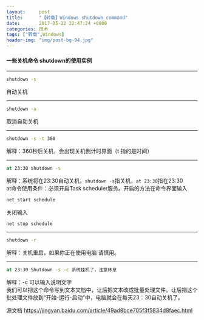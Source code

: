 ```yaml
---
layout:     post
title:      "【转载】Windows shutdown command"
date:       2017-05-22 22:47:24 +0800
categories: 技术
tags: ["转载",Windows]
header-img: "img/post-bg-04.jpg"
---
```


#### 一些关机命令 shutdown的使用实例

---
```bat
shutdown -s
```
自动关机 

---

```bat
shutdown -a
```
取消自动关机

---

```bat
shutdown -s -t 360
```
解释：360秒后关机，会出现关机倒计时界面（t 指的是时间）

---

```bat
at 23:30 shutdown -s
```
解释：系统将在23:30自动关机，`shutdown -s`指关机，`at 23:30`指在23:30<br>
at命令使用条件：必须开启Task scheduler服务。开启的方法在命令界面输入


```bat
net start schedule
```
关闭输入
```bat
net stop schedule
```

---

```bat
shutdown -r
```
解释：关机重启，如果你正在使用电脑 请慎用。

---

```bat
at 23:30 Shutdown -s -c 系统挂机了，注意休息
```
解释：-c 可以输入说明文字<br>
我们可以把这个命令写到文本文档中，让后把文本改成批量处理文件。让后把这个批处理文件放到“开始-运行-启动”中，电脑就会在每天23：30自动关机了。
 
源文档 <https://jingyan.baidu.com/article/49ad8bce705f3f5834d8faec.html>
